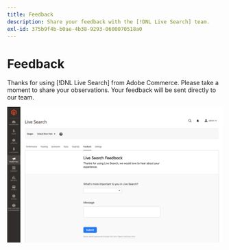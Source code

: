 ```yaml
---
title: Feedback
description: Share your feedback with the [!DNL Live Search] team.
exl-id: 375b9f4b-b0ae-4b38-9293-0600070518a0
---
```

# Feedback

Thanks for using [!DNL Live Search] from Adobe Commerce. Please take a moment to share your observations. Your feedback will be sent directly to our team.

![Live Search Beta Feedback](assets/feedback.png)
